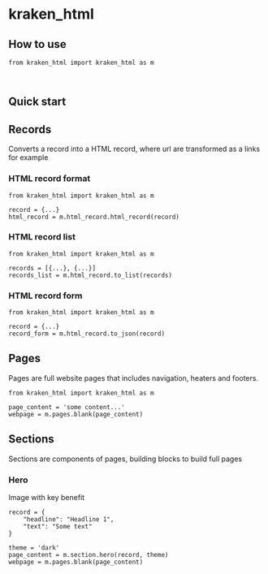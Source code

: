 
# kraken_html
<definition>


## How to use

```
from kraken_html import kraken_html as m



```


## Quick start




## Records
Converts a record into a HTML record, where url are transformed as a links for example

### HTML record format
```
from kraken_html import kraken_html as m

record = {...}
html_record = m.html_record.html_record(record)

```

### HTML record list
```
from kraken_html import kraken_html as m

records = [{...}, {...}]
records_list = m.html_record.to_list(records)
```

### HTML record form
```
from kraken_html import kraken_html as m

record = {...}
record_form = m.html_record.to_json(record)

```

## Pages
Pages are full website pages that includes navigation, heaters and footers. 

```
from kraken_html import kraken_html as m

page_content = 'some content...'
webpage = m.pages.blank(page_content)

```


## Sections
Sections are components of pages, building blocks to build full pages

### Hero
Image with key benefit 
```
record = {
    "headline": "Headline 1",
    "text": "Some text"
}

theme = 'dark'
page_content = m.section.hero(record, theme)
webpage = m.pages.blank(page_content)
```


    